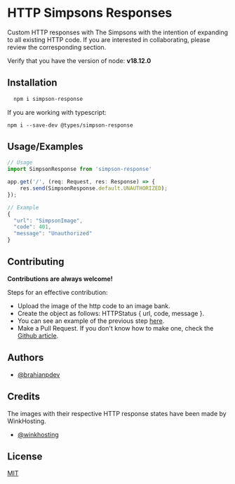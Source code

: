 
# HTTP Simpsons Responses

Custom HTTP responses with The Simpsons with the intention of expanding to all existing HTTP code. If you are interested in collaborating, please review the corresponding section.

Verify that you have the version of node: **v18.12.0**

## Installation

```bash
  npm i simpson-response
```

If you are working with typescript:
```
npm i --save-dev @types/simpson-response
```

## Usage/Examples

```typescript
// Usage
import SimpsonResponse from 'simpson-response'

app.get('/', (req: Request, res: Response) => {
	res.send(SimpsonResponse.default.UNAUTHORIZED);
});

// Example
{
  "url": "SimpsonImage",
  "code": 401,
  "message": "Unauthorized"
}
```
## Contributing

**Contributions are always welcome!**

Steps for an effective contribution:
- Upload the image of the http code to an image bank.
- Create the object as follows: HTTPStatus { url, code, message }. 
- You can see an example of the previous step [here](https://github.com/brahianpdev/simpson-response/blob/main/src/messages/simpson-response.message.ts).
- Make a Pull Request. If you don't know how to make one, check the [Github article](https://docs.github.com/en/pull-requests/collaborating-with-pull-requests/proposing-changes-to-your-work-with-pull-requests/creating-a-pull-request).


## Authors

- [@brahianpdev](https://www.github.com/brahianpdev)

## Credits

The images with their respective HTTP response states have been made by WinkHosting.

- [@winkhosting](https://www.instagram.com/p/Cc78qwquYXG/)

## License

[MIT](https://choosealicense.com/licenses/mit/)

